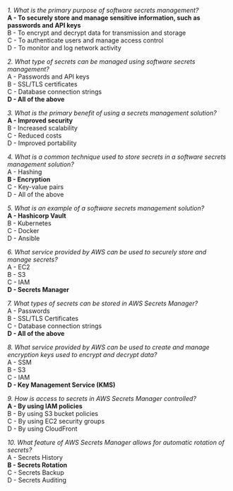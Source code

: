 _1. What is the primary purpose of software secrets management?_<br>
**A - To securely store and manage sensitive information, such as passwords and API keys**<br>
B - To encrypt and decrypt data for transmission and storage<br>
C - To authenticate users and manage access control<br>
D - To monitor and log network activity

_2. What type of secrets can be managed using software secrets management?_<br>
A - Passwords and API keys<br>
B - SSL/TLS certificates<br>
C - Database connection strings<br>
**D - All of the above**

_3. What is the primary benefit of using a secrets management solution?_<br>
**A - Improved security**<br>
B - Increased scalability<br>
C - Reduced costs<br>
D - Improved portability<br>

_4. What is a common technique used to store secrets in a software secrets management solution?_<br>
A - Hashing<br>
**B - Encryption**<br>
C - Key-value pairs<br>
D - All of the above

_5. What is an example of a software secrets management solution?_<br>
**A - Hashicorp Vault**<br>
B - Kubernetes<br>
C - Docker<br>
D - Ansible

_6. What service provided by AWS can be used to securely store and manage secrets?_<br>
A - EC2<br>
B - S3<br>
C - IAM<br>
**D - Secrets Manager**

_7. What types of secrets can be stored in AWS Secrets Manager?_<br>
A - Passwords<br>
B - SSL/TLS Certificates<br>
C - Database connection strings<br>
**D - All of the above**

_8. What service provided by AWS can be used to create and manage encryption keys used to encrypt and decrypt data?_<br>
A - SSM<br>
B - S3<br>
C - IAM<br>
**D - Key Management Service (KMS)**

_9. How is access to secrets in AWS Secrets Manager controlled?_<br>
**A - By using IAM policies**<br>
B - By using S3 bucket policies<br>
C - By using EC2 security groups<br>
D - By using CloudFront

_10. What feature of AWS Secrets Manager allows for automatic rotation of secrets?_<br>
A - Secrets History<br>
**B - Secrets Rotation**<br>
C - Secrets Backup<br>
D - Secrets Auditing

